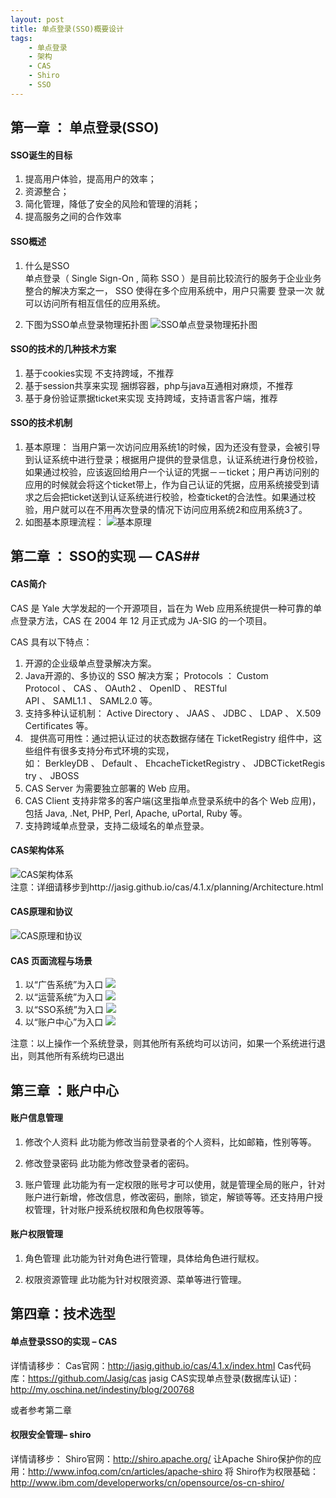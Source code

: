 ```yaml
---
layout: post
title: 单点登录(SSO)概要设计
tags:
    - 单点登录
    - 架构
    - CAS
    - Shiro
    - SSO
---
```



## 第一章	： 单点登录(SSO) ##


#### SSO诞生的目标 ####
1.	提高用户体验，提高用户的效率；
2.	资源整合；
3.	简化管理，降低了安全的风险和管理的消耗；
4.	提高服务之间的合作效率


#### SSO概述 ####
1.	什么是SSO	
	单点登录（ Single Sign-On , 简称 SSO ）是目前比较流行的服务于企业业务整合的解决方案之一， SSO 使得在多个应用系统中，用户只需要 登录一次 就可以访问所有相互信任的应用系统。

2.	下图为SSO单点登录物理拓扑图	
![SSO单点登录物理拓扑图](http://7u2ivm.com1.z0.glb.clouddn.com/%40%2F2016%2Fsso1.png  "SSO单点登录物理拓扑图")


#### SSO的技术的几种技术方案 ####
1.	基于cookies实现
	不支持跨域，不推荐
2. 	基于session共享来实现
	捆绑容器，php与java互通相对麻烦，不推荐
3. 	基于身份验证票据ticket来实现
	支持跨域，支持语言客户端，推荐


#### SSO的技术机制 ####

1. 	基本原理：
	当用户第一次访问应用系统1的时候，因为还没有登录，会被引导到认证系统中进行登录；根据用户提供的登录信息，认证系统进行身份校验，如果通过校验，应该返回给用户一个认证的凭据－－ticket；用户再访问别的应用的时候就会将这个ticket带上，作为自己认证的凭据，应用系统接受到请求之后会把ticket送到认证系统进行校验，检查ticket的合法性。如果通过校验，用户就可以在不用再次登录的情况下访问应用系统2和应用系统3了。
2. 	如图基本原理流程：
	![基本原理](http://7u2ivm.com1.z0.glb.clouddn.com/%40%2F2016%2Fsso2.png  "基本原理")





## 第二章 ： SSO的实现 –– CAS##


####  CAS简介 ####
CAS 是 Yale 大学发起的一个开源项目，旨在为 Web 应用系统提供一种可靠的单点登录方法，CAS 在 2004 年 12 月正式成为 JA-SIG 的一个项目。

CAS 具有以下特点：

1. 	开源的企业级单点登录解决方案。	
2. 	Java开源的、多协议的 SSO 解决方案； Protocols ： Custom Protocol 、 CAS 、 OAuth2 、 OpenID 、 RESTful API 、 SAML1.1 、 SAML2.0 等。
3. 	支持多种认证机制： Active Directory 、 JAAS 、 JDBC 、 LDAP 、 X.509 Certificates 等。
4.  	提供高可用性：通过把认证过的状态数据存储在 TicketRegistry 组件中，这些组件有很多支持分布式环境的实现，如： BerkleyDB 、 Default 、 EhcacheTicketRegistry 、 JDBCTicketRegistry 、 JBOSS 
5. 	CAS Server 为需要独立部署的 Web 应用。
6. 	CAS Client 支持非常多的客户端(这里指单点登录系统中的各个 Web 应用)，包括 Java, .Net, PHP, Perl, Apache, uPortal, Ruby 等。
7. 	支持跨域单点登录，支持二级域名的单点登录。


####  CAS架构体系 ####

![CAS架构体系](http://7u2ivm.com1.z0.glb.clouddn.com/%40%2F2016%2Fsso3.png  "CAS架构体系")	
	注意：详细请移步到http://jasig.github.io/cas/4.1.x/planning/Architecture.html


####  CAS原理和协议 ####

![CAS原理和协议](http://7u2ivm.com1.z0.glb.clouddn.com/%40%2F2016%2Fsso4.png  "CAS原理和协议")


####  CAS 页面流程与场景 ####


1. 	以“广告系统”为入口
	![](http://7u2ivm.com1.z0.glb.clouddn.com/%40%2F2016%2Fsso5.png) 
2. 	以“运营系统”为入口
	![](http://7u2ivm.com1.z0.glb.clouddn.com/%40%2F2016%2Fsso6.png)
3.	以“SSO系统”为入口
	![](http://7u2ivm.com1.z0.glb.clouddn.com/%40%2F2016%2Fsso7.png)
4.	以“账户中心”为入口
	![](http://7u2ivm.com1.z0.glb.clouddn.com/%40%2F2016%2Fsso8.png)

注意：以上操作一个系统登录，则其他所有系统均可以访问，如果一个系统进行退出，则其他所有系统均已退出



## 第三章	：账户中心 ##

#### 账户信息管理 ####

1.	修改个人资料
	此功能为修改当前登录者的个人资料，比如邮箱，性别等等。

2.	修改登录密码
	此功能为修改登录者的密码。

3.	账户管理
	此功能为有一定权限的账号才可以使用，就是管理全局的账户，针对账户进行新增，修改信息，修改密码，删除，锁定，解锁等等。还支持用户授权管理，针对账户授系统权限和角色权限等等。



#### 账户权限管理 ####

1. 	角色管理
	此功能为针对角色进行管理，具体给角色进行赋权。

2. 	权限资源管理
	此功能为针对权限资源、菜单等进行管理。




## 第四章：技术选型 ##

#### 单点登录SSO的实现 – CAS ####

详情请移步：
Cas官网：http://jasig.github.io/cas/4.1.x/index.html
Cas代码库：https://github.com/Jasig/cas
jasig CAS实现单点登录(数据库认证)：http://my.oschina.net/indestiny/blog/200768

或者参考第二章



#### 权限安全管理– shiro ####

详情请移步：
Shiro官网：http://shiro.apache.org/ 
让Apache Shiro保护你的应用：http://www.infoq.com/cn/articles/apache-shiro
将 Shiro作为权限基础：http://www.ibm.com/developerworks/cn/opensource/os-cn-shiro/








